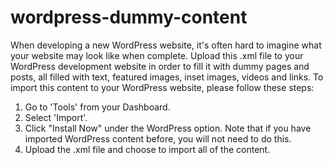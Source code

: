 # wordpress-dummy-content
When developing a new WordPress website, it's often hard to imagine what your website may look like when complete. Upload this .xml file to  your WordPress development website in order to fill it with dummy pages and posts, all filled with text, featured images, inset images, videos and links.
To import this content to your WordPress website, please follow these steps:
1. Go to 'Tools' from your Dashboard.
2. Select 'Import'.
3. Click "Install Now" under the WordPress option. Note that if you have imported WordPress content before, you will not need to do this.
4. Upload the .xml file and choose to import all of the content.

